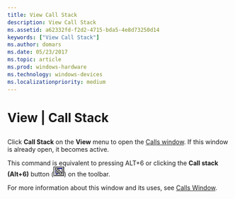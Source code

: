 ```yaml
---
title: View Call Stack
description: View Call Stack
ms.assetid: a62332fd-f2d2-4715-bda5-4e8d73250d14
keywords: ["View Call Stack"]
ms.author: domars
ms.date: 05/23/2017
ms.topic: article
ms.prod: windows-hardware
ms.technology: windows-devices
ms.localizationpriority: medium
---
```


# View | Call Stack


## <span id="ddk_view_call_stack_dbg"></span><span id="DDK_VIEW_CALL_STACK_DBG"></span>


Click **Call Stack** on the **View** menu to open the [Calls window](calls-window.md). If this window is already open, it becomes active.

This command is equivalent to pressing ALT+6 or clicking the **Call stack (Alt+6)** button (![screen shot of the call stack button](images/tbcall.png)) on the toolbar.

For more information about this window and its uses, see [Calls Window](calls-window.md).

 

 





